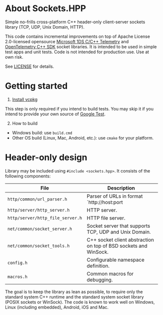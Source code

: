 # About Sockets.HPP

Simple no-frills cross-platform C++ header-only client-server sockets library (TCP, UDP, Unix Domain, HTTP).

This code contains incremental improvements on top of Apache License 2.0-licensed opensource
[Microsoft 1DS C/C++ Telemetry](https://github.com/microsoft/cpp_client_telemetry/blob/main/tests/common/HttpServer.hpp)
and [OpenTelemetry C++ SDK]() socket libraries. It is intended to be used in simple test apps
and unit tests. Code is not intended for production use. Use at own risk.

See [LICENSE](./LICENSE) for details.

# Getting started

1. [Install vcpkg](https://vcpkg.io/en/getting-started.html)

This step is only required if you intend to build tests. You may skip it if you intend to
provide your own source of [Google Test](https://github.com/google/googletest).

2. How to build

- Windows build: use `build.cmd`
- Other OS build (Linux, Mac, Android, etc.): use `cmake` for your platform.

# Header-only design

Library may be included using `#include <sockets.hpp>`. It consists of the following components:

| File      | Description |
| --------- | ----------- |
| `http/common/url_parser.h` | Parser of URLs in format `http://host:port|host:port`. |
| `http/server/http_server.h` | HTTP server. |
| `http/server/http_file_server.h` | HTTP file server. |
| `net/common/socket_server.h` | Socket server that supports TCP, UDP and Unix Domain. |
| `net/common/socket_tools.h` | C++ socket client abstraction on top of BSD sockets and WinSock. |
| `config.h` | Configurable namespace definition. |
| `macros.h` | Common macros for debugging. |

The goal is to keep the library as lean as possible, to require only the standard system C++
runtime and the standard system socket library (POSIX sockets or WinSock). The code is known
to work well on Windows, Linux (including embedded), Android, iOS and Mac.
